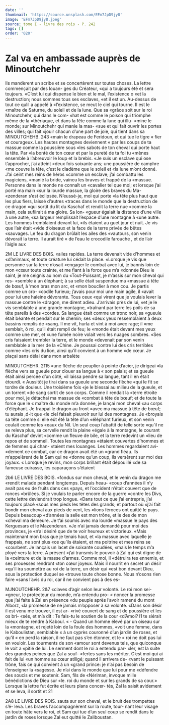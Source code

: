 ```yaml
---
date: ''
thumbnail: 'https://source.unsplash.com/EFm7JpD9jy8'
image: 'EFm7JpD9jy8.jpeg'
source: tome I - livre des rois - P. 242
tags: []
order: '020'
---
```


# Zal va en ambassade auprès de Minoutchehr

Ils mandèrent un scribe et se concertèrent sur toutes choses. La lettre commençait par des louan- ges du Créateur, «qui a toujours été et sera toujours.
«C’est lui qui dispense le bien et le mal, l’existence
o
«et la destruction; nous sommes tous ses esclaves,
«et il est un. Au-dessus de tout ce qulil a appelé à «l’existence, se meut le ciel qui tourne. Il est le «maître de Saturne, du soleil et de la lune. Que sa «grâce soit sur le roi Minoutchehr, qui dans le com- «hat est comme le poison qui triomphe même de la «thériaque, et dans la fête comme la lune qui illu- «mine le monde; sur Minoutchehr qui manie la mas- «sue et qui fait ouvrir les portes des villes; qui fait «jouir chacun d’une part de joie, qui tient dans sa
MlNOUTGHEHB. 243 «main le drapeau de Feridoun, et qui tue le tigre
« fier et courageux. Les hautes montagnes deviennent « par les coups de ta massue comme la poussière sous «les sabots de ton cheval qui porte haut la tête. Par «la bonté de ton cœur et par la pureté de ta foi tu «mènes ensemble à l’abreuvoir le loup et la brebis.
«Je suis un esclave qui ose t’approcher, j’ai atteint «deux fois soixante ans; une poussière de camphre «me couvre la tête, c’est le diadème que le soleil et
«la lune m’ont donné. J’ai ceint mes reins de héros
«comme un esclave; j’ai combattu les magiciens, «manié la bride, vaincu les braves et frappé de la «massue. Personne dans le monde ne connaît un «cavalier tel que moi; et lorsque j’ai porté ma main
«sur la lourde massue, la gloire des braves du Ma- «zenderan s’est éclipsée. N’eussé-je, moi qui porte
«la tête plus haut que les plus fiers, laissé d’autres «traces dans le monde que la destruction de ce dragon «qui sortit du lit du Kaschaf et rendit la terre nue «comme la main, cela sufiirait à ma gloire. Sa lon- «gueur égalait la distance d’une ville à une autre,
«sa largeur remplissait l’espace d’une montagne à
«une autre. Les hommes tremblaient devant lui, «ils étaient au guet jour et nuit. Je vis que l’air était
«vide d’oiseaux et la face de la terre privée de bêtes «sauvages. Le feu du dragon brûlait les ailes des
«vautours, son venin dévorait la terre. Il aurait tiré « de l’eau le crocodile farouche , et de l’air l’aigle aux

2M LE LIVRE DES BOIS.
«ailes rapides. La terre devenait vide d’hommes et
«d’animaux, et toute créature lui cédait la place. «Lorsque je vis que personne sur la terre n’osait «engager le combat avec lui, je bannis loin de mon «cœur toute crainte, et me fiant à la force que m’a «donnée Dieu le saint, je me ceignis au nom du «Tout-Puissant, je m’assis sur mon cheval qui res- «semble à un éléphant; à sa selle était suspendue ma
«massue à tête de bœuf, à ’mon bras mon arc, et
«mon bouclier à mon cou. Je partis comme un cro- «codile furieux; j’avais pour moi une main agile, il «avait pour lui une haleine dévorante. Tous ceux «qui virent que je voulais lever la massue contre le «dragon, me dirent adieu. J’arrivais près de lui,
«et je le vis semblable à une grande montagne,
«traînant par terre les poils de sa tête pareils à des «cordes. Sa langue était comme un tronc noir, sa «gueule était béante et pendait sur le chemin; ses «deux yeux ressemblaient à deux bassins remplis de «sang. Il me vit, hurla et vint à moi avec rage; il «me semblait, ô roi, qu’il était rempli de feu; le «monde était devant mes yeux comme une mer, et «une fumée noire volait vers les nuages sombres. «Ses cris faisaient trembler la terre, et le monde «devenait par son venin semblable a la mer de la «Chine. Je poussai contre lui des cris terribles comme «les cris du lion, ainsi qu’il convient à un homme
«de cœur. Je plaçai sans délai dans mon arbalète

MINOUTCHEHR. 2115 «une flèche de peuplier à pointe d’acier, je dirigeai
«la flèche vers sa gueule pour clouer sa langue à « son palais; et sa gueule était ainsi percée d’un côté,
«il laissa pendre sa langue, tant il en était étourdi.
« Aussitôt je tirai dans sa gueule une seconde flèche «qui le fit se tordre de douleur. Une troisième fois «je le blessai au milieu de la gueule, et un torrent «de sang sortit de son corps. Comme il rendait la «terre étroite pour moi, je détachai ma massue de
«combat à tête de bœuf; et de toute la force que le
« maître du monde m’a donnée, je lançai mon cheval
«au corps d’éléphant. Je frappai le dragon au front
«avec ma massue à tête de bœuf; tu aurais ,d-it que
«le ciel faisait pleuvoir sur lui des montagnes. Je «broyais sa tête comme si elle eût été la tête d’un
«éléphant furieux, et son venin coulait comme les «eaux du Nil. Un seul coup l’abattit de telle sorte «qu’il ne se releva plus, sa cervelle rendit la plaine «égale à la montagne, le courant du Kaschaf devint «comme un fleuve de bile, et la terre redevint un
«lieu de repos et de sommeil. Toutes les montagnes «étaient couvertes d’hommes et de femmes qui chan- «taient mes louanges. Les hommes regardaient avi- «dement ce combat, car ce dragon avait été un «grand fléau. lls m’appelèrent de la Sam qui ne
«donne qu’un coup, ils versèrent sur moi des joyaux. « Lorsque je revins, mon corps brillant était dépouillé «de sa fameuse cuirasse, les caparaçons s’étaient

2b6 LE LIVRE DES BOIS.
«fondus sur mon cheval, et le venin du dragon me «rendit malade pendant longtemps. Depuis heau- «coup d’années il n’y avait pas eu de fruits dans ces
«pays, et l’occident n’était couvert que de ronces
«brûlées. Si je voulais te parler encore de la guerre «contre les Divs, cette lettre deviendrait trop longue. «Dans tout ce que j’ai entrepris, j’ai toujours placé
«sous mes pieds les têtes des grands; et partout où «j’ai fait bondir mon cheval aux pieds de vent, les «lions féroces ont quitté le pays. Depuis beaucoup «d’années la selle est mon trône, et le des de mon «cheval ma demeure. Je t’ai soumis avec ma lourde «massue le pays des Kerguesars et le Mazenderan. «Je n’ai jamais demandé pour moi des provinces, je
«n’ai désiré que de te voir heureux et victorieux.
«Mais maintenant mon bras que je tenais haut, et «la massue avec laquelle je frappais, ne sont plus «ce qu’ils étaient, et ma poitrine et mes reins se «courbent. Je lançais un lacet de soixante coudées, «mais le temps m’a ployé vers la terre. A présent
«j’ai transmis le pouvoir à Zal qui est digne de la «ceinture et de la masse d’armes. Comme moi, il
«détruira tes ennemis, et ses prouesses rendront «ton cœur joyeux. Mais il nourrit en secret un désir «qu’il ira soumettre au roi de la terre, un désir qui
«est bon devant Dieu, sous la protection duquel se «trouve toute chose bonne. Nous n’osons rien faire «sans l’avis du roi, car il ne convient pas à des es-

MJNOUTCHEHR. 2&7 «claves d’agir selon leur volonté. Le roi mon sei-
«gneur, le protecteur du monde, m’a entendu pro- « noncer la promesse que j’ai faite à Zal en présence
«du peuple après l’avoir ramené du mont Alborz,
«la promesse de ne jamais m’opposer à sa volonté. «Dans son désir il est venu me trouver, il est ar- «rivé couvert de sang et de poussière et les os bri- «sés, et m’a dit : Te fais-tu le soutien de la cour «d’Amol? l1 te siérait mieux de te rendre à Kaboul.
« - Quand un homme élevé par un oiseau sur la
«montagne, et rejeté loin de la foule des hommes,
«voit une femme, dans le Kaboulistan, semblable « à un cyprès couronné d’un jardin de roses, et qu’il
« en perd la raison, il ne faut pas s’en étonner, et le
« roi ne doit pas lui en vouloir. Les tourments de son «amour sont devenus tels, que quiconque le voit a «pitié de lui. Le serment dont le roi a entendu par- «ler, est la suite des grandes peines que Zal a souf- «fertes sans les mériter. C’est moi qui ai fait de lui
«un homme au cœur atlligé; quand il arrivera de- «vant le puissant trône, fais ce qui convient à un «grand prince: je n’ai pas besoin de t’enseigner la «sagesse. Je n’ai dans le monde que lui pour me «défendre des soucis et me soutenir. Sam, fils de «Nériman, invoque mille bénédictions de Dieu sur
«le. roi du monde et sur les grands de sa cour.»
Lorsque la lettre fut écrite et leurs plans concer- tés, Zal la saisit avidement et se leva, il sortit et
21

2A8 LE LIVRE DES ROIS.
sauta sur son cheval, et le bruit des trompettes s’é- leva. Les braves l’accompagnèrent sur la route, tour- nant leur visage en toute hâte vers le roi, et Sam qui tue d’un seul coup se rendit dans le jardin de roses lorsque Zal eut quitté le Zaliboustan.
